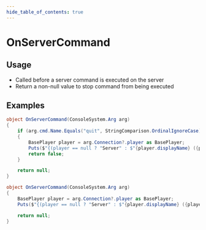 ```yaml
---
hide_table_of_contents: true
---
```


# OnServerCommand

## Usage

* Called before a server command is executed on the server
* Return a non-null value to stop command from being executed

## Examples

```csharp title="Game-specific, command blocked and logged, with player check"
object OnServerCommand(ConsoleSystem.Arg arg)
{
    if (arg.cmd.Name.Equals("quit", StringComparison.OrdinalIgnoreCase))
    {
        BasePlayer player = arg.Connection?.player as BasePlayer;
        Puts($"{(player == null ? "Server" : $"{player.displayName} ({player.userID})")} ran command: {arg.cmd.FullName} {arg.FullString}");
        return false;
    }

    return null;
}
```

```csharp title="Game-specific, command logged, with player check"
object OnServerCommand(ConsoleSystem.Arg arg)
{
    BasePlayer player = arg.Connection?.player as BasePlayer;
    Puts($"{(player == null ? "Server" : $"{player.displayName} ({player.userID})")} ran command: {arg.cmd.FullName} {arg.FullString}");

    return null;
}
```
